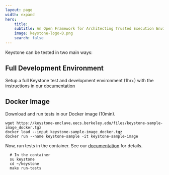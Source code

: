 ```yaml
---
layout: page
width: expand
hero:
    title:
    subtitle: An Open Framework for Architecting Trusted Execution Environments
    image: keystone-logo-D.png
    search: false
---
```


Keystone can be tested in two main ways:

## Full Development Environment

Setup a full Keystone test and development environment (1hr+) with the
instructions in our
[documentation](http://docs.keystone-enclave.org/en/dev/Getting-Started/index.html)

## Docker Image

Download and run tests in our Docker image (10min).

```
wget https://keystone-enclave.eecs.berkeley.edu/files/keystone-sample-image_docker.tgz
docker load --input keystone-sample-image_docker.tgz
docker run --name keystone-sample -it keystone-sample-image
```

Now, run tests in the container. See our [documentation](http://docs.keystone-enclave.org/en/dev/Getting-Started/QEMU-Run-Tests.html) for details.

```
  # In the container
  su keystone
  cd ~/keystone
  make run-tests
```